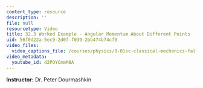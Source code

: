 ```yaml
---
content_type: resource
description: ''
file: null
resourcetype: Video
title: 32.3 Worked Example - Angular Momentum About Different Points
uid: 56f0d22a-5ec9-2d0f-f039-2bb474b74cf9
video_files:
  video_captions_file: /courses/physics/8-01sc-classical-mechanics-fall-2016/week-11-angular-momentum/32.3-worked-example-angular-momentum-about-different-points/32.3-worked-example-angular-momentum-about-different-points/d2POYCmmM8A.vtt
video_metadata:
  youtube_id: d2POYCmmM8A
---
```


**Instructor:** Dr. Peter Dourmashkin